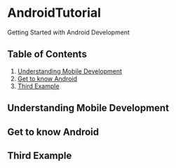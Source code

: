 # AndroidTutorial
Getting Started with Android Development

## Table of Contents
1. [Understanding Mobile Development](#Understanding-Mobile-Development)
2. [Get to know Android](#Get-to-know-Android)
3. [Third Example](#third-example)

## Understanding Mobile Development
## Get to know Android
## Third Example
